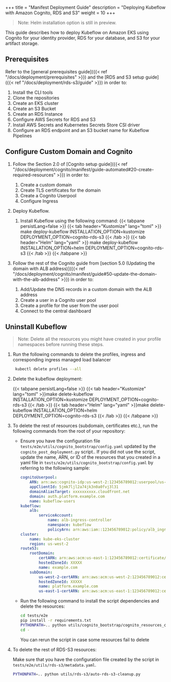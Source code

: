 +++
title = "Manifest Deployment Guide"
description = "Deploying Kubeflow with Amazon Cognito, RDS and S3"
weight = 10
+++

> Note: Helm installation option is still in preview.

This guide describes how to deploy Kubeflow on Amazon EKS using Cognito for your identity provider, RDS for your database, and S3 for your artifact storage.

## Prerequisites
Refer to the [general prerequisites guide]({{< ref "/docs/deployment/prerequisites" >}}) and the [RDS and S3 setup guide]({{< ref "/docs/deployment/rds-s3/guide" >}}) in order to:
1. Install the CLI tools
2. Clone the repositories
3. Create an EKS cluster
4. Create an S3 Bucket
5. Create an RDS Instance
6. Configure AWS Secrets for RDS and S3
7. Install AWS Secrets and Kubernetes Secrets Store CSI driver
8. Configure an RDS endpoint and an S3 bucket name for Kubeflow Pipelines

## Configure Custom Domain and Cognito

1. Follow the Section 2.0 of [Cognito setup guide]({{< ref "/docs/deployment/cognito/manifest/guide-automated#20-create-required-resources" >}}) in order to:
    1. Create a custom domain
    1. Create TLS certificates for the domain
    1. Create a Cognito Userpool
    1. Configure Ingress
2. Deploy Kubeflow.
    1. Install Kubeflow using the following command:
{{< tabpane persistLang=false >}}
{{< tab header="Kustomize" lang="toml" >}}
make deploy-kubeflow INSTALLATION_OPTION=kustomize DEPLOYMENT_OPTION=cognito-rds-s3
{{< /tab >}}
{{< tab header="Helm" lang="yaml" >}}
make deploy-kubeflow INSTALLATION_OPTION=helm DEPLOYMENT_OPTION=cognito-rds-s3
{{< /tab >}}
{{< /tabpane >}}

1. Follow the rest of the Cognito guide from [section 5.0 (Updating the domain with ALB address)]({{< ref "/docs/deployment/cognito/manifest/guide#50-update-the-domain-with-the-alb-address" >}}) in order to:

    1. Add/Update the DNS records in a custom domain with the ALB address
    1. Create a user in a Cognito user pool
    1. Create a profile for the user from the user pool
    1. Connect to the central dashboard

## Uninstall Kubeflow
> Note: Delete all the resources you might have created in your profile namespaces before running these steps.
1. Run the following commands to delete the profiles, ingress and corresponding ingress managed load balancer
   ```bash
    kubectl delete profiles --all
    ```

1. Delete the kubeflow deployment:
 
    {{< tabpane persistLang=false >}}
    {{< tab header="Kustomize" lang="toml" >}}make delete-kubeflow INSTALLATION_OPTION=kustomize DEPLOYMENT_OPTION=cognito-rds-s3
    {{< /tab >}}
    {{< tab header="Helm" lang="yaml" >}}make delete-kubeflow INSTALLATION_OPTION=helm DEPLOYMENT_OPTION=cognito-rds-s3
    {{< /tab >}}
    {{< /tabpane >}}

1. To delete the rest of resources (subdomain, certificates etc.), run the following commands from the root of your repository:

     * Ensure you have the configuration file `tests/e2e/utils/cognito_bootstrap/config.yaml` updated by the `cognito_post_deployment.py` script.. If you did not use the script, update the name, ARN, or ID of the resources that you created in a yaml file in `tests/e2e/utils/cognito_bootstrap/config.yaml` by referring to the following sample:

        ```yaml
        cognitoUserpool:
            ARN: arn:aws:cognito-idp:us-west-2:123456789012:userpool/us-west-2_yasI9dbxF
            appClientId: 5jmk7ljl2a74jk3n0a0fvj3l31
            domainAliasTarget: xxxxxxxxxx.cloudfront.net
            domain: auth.platform.example.com
            name: kubeflow-users
        kubeflow:
            alb:
                serviceAccount:
                    name: alb-ingress-controller
                    namespace: kubeflow
                    policyArn: arn:aws:iam::123456789012:policy/alb_ingress_controller_kube-eks-clusterxxx
        cluster:  
            name: kube-eks-cluster
            region: us-west-2
        route53:
            rootDomain:
                certARN: arn:aws:acm:us-east-1:123456789012:certificate/9d8c4bbc-3b02-4a48-8c7d-d91441c6e5af
                hostedZoneId: XXXXX
                name: example.com
            subDomain:
                us-west-2-certARN: arn:aws:acm:us-west-2:123456789012:certificate/d1d7b641c238-4bc7-f525-b7bf-373cc726
                hostedZoneId: XXXXX
                name: platform.example.com
                us-east-1-certARN: arn:aws:acm:us-east-1:123456789012:certificate/373cc726-f525-4bc7-b7bf-d1d7b641c238
        ```
    - Run the following command to install the script dependencies and delete the resources:
        ```bash
        cd tests/e2e
        pip install -r requirements.txt
        PYTHONPATH=.. python utils/cognito_bootstrap/cognito_resources_cleanup.py
        cd -
        ```
        You can rerun the script in case some resources fail to delete

1. To delete the rest of RDS-S3 resources:

     Make sure that you have the configuration file created by the script in `tests/e2e/utils/rds-s3/metadata.yaml`.
     ```bash
     PYTHONPATH=.. python utils/rds-s3/auto-rds-s3-cleanup.py
     ```  

